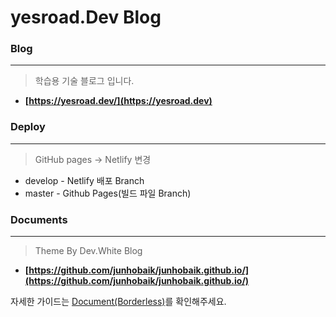 # yesroad.Dev Blog

### Blog
---
> 학습용 기술 블로그 입니다.

- **[https://yesroad.dev/](https://yesroad.dev)**


### Deploy
---
> GitHub pages -> Netlify 변경

- develop - Netlify 배포 Branch
- master - Github Pages(빌드 파일 Branch)


### Documents
---
> Theme By Dev.White Blog

- **[https://github.com/junhobaik/junhobaik.github.io/](https://github.com/junhobaik/junhobaik.github.io/)**

자세한 가이드는 [Document(Borderless)](<https://github.com/junhobaik/junhobaik.github.io/wiki/Document-(Borderless)>)를 확인해주세요.
